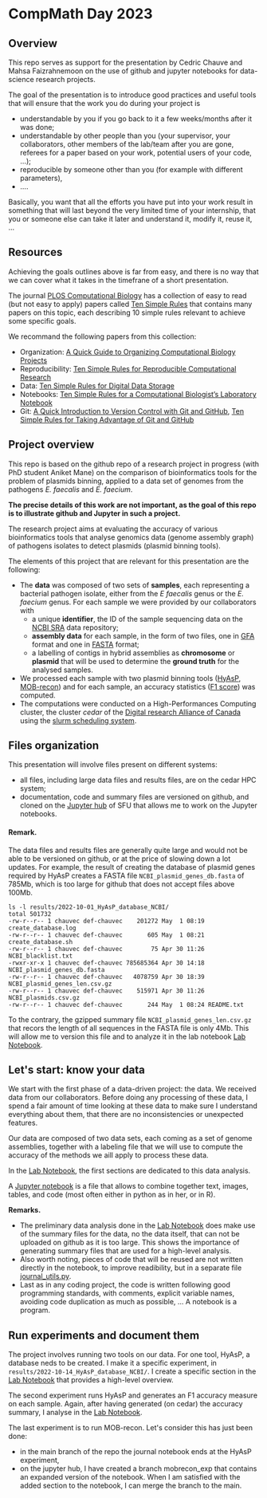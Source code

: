 # CompMath Day 2023

## Overview

This repo serves as support for the presentation by Cedric Chauve and
Mahsa Faizrahnemoon on the use of github and jupyter notebooks for
data-science research projects.

The goal of the presentation is to introduce good practices and useful tools
that will ensure that the work you do during your project is
- understandable by you if you go back to it a few weeks/months after it was done;
- understandable by other people than you (your supervisor, your collaborators,
  other members of the lab/team after you are gone, referees for a paper based
  on your work, potential users of your code, ...);
- reproducible by someone other than you (for example with different parameters),
- ....

Basically, you want that all the efforts you have put into your work
result in something that will last beyond the very limited time
of your internship, that you or someone else can take it later and
understand it, modify it, reuse it, ...


## Resources

Achieving the goals outlines above is far from easy, and there is no way that
we can cover what it takes in the timefrane of a short presentation.

The journal <a href="https://journals.plos.org/ploscompbiol/">PLOS Computational Biology</a>
has a collection of easy to read (but not easy to apply) papers called
<a href="https://collections.plos.org/collection/ten-simple-rules/">Ten Simple Rules</a>
that contains many papers on this topic, each describing 10 simple rules
relevant to achieve some specific goals.

We recommand the following papers from this collection:  
- Organization:  <a href="https://journals.plos.org/ploscompbiol/article?id=10.1371/journal.pcbi.1000424">A Quick Guide to Organizing Computational Biology Projects</a>  
- Reproducibility:  <a href="https://journals.plos.org/ploscompbiol/article?id=10.1371/journal.pcbi.1003285">Ten Simple Rules for Reproducible Computational Research</a>  
- Data:   <a href="https://journals.plos.org/ploscompbiol/article?id=10.1371/journal.pcbi.1005097">Ten Simple Rules for Digital Data Storage</a>  
- Notebooks:   <a href="https://journals.plos.org/ploscompbiol/article?id=10.1371/journal.pcbi.1004385">Ten Simple Rules for a Computational Biologist’s Laboratory Notebook</a>  
- Git:   <a href="https://journals.plos.org/ploscompbiol/article?id=10.1371/journal.pcbi.1004668">A Quick Introduction to Version Control with Git and GitHub</a>,  <a href="https://journals.plos.org/ploscompbiol/article?id=10.1371/journal.pcbi.1004947">Ten Simple Rules for Taking Advantage of Git and GitHub</a>  

## Project overview

This repo is based on the github repo of a research project in progress (with
PhD student Aniket Mane) on the comparison of bioinformatics tools for
the problem of plasmids binning, applied to a data set of genomes from
the pathogens *E. faecalis* and *E. faecium*.

**The precise details of this work are not important, as the goal of
this repo is to illustrate github and Jupyter in such a project.**

The research project aims at evaluating the accuracy of various
bioinformatics tools that analyse genomics data (genome assembly
graph) of pathogens isolates to detect plasmids (plasmid binning tools).

The elements of this project that are relevant for this presentation
are the following:
- The **data** was composed of two sets of **samples**, each representing a bacterial
  pathogen isolate, either from the *E faecalis* genus or the *E. faecium* genus.
  For each sample we were provided by our collaborators with
  - a unique **identifier**, the ID of the sample sequencing data on the
    <a href="https://www.ncbi.nlm.nih.gov/sra">NCBI SRA</a> data repository;
  - **assembly data** for each sample, in the form of two files, one in
    <a href="http://gfa-spec.github.io/GFA-spec/GFA1.html">GFA</a> format
    and one in <a href="https://www.ncbi.nlm.nih.gov/genbank/fastaformat/">FASTA</a> format;
  - a labelling of contigs in hybrid assemblies as **chromosome** or **plasmid**
    that will be used to determine the **ground truth** for the analysed samples.
- We processed each sample with two plasmid binning tools
  (<a href="https://github.com/cchauve/HyAsP">HyAsP</a>,
  <a href="https://github.com/phac-nml/mob-suite">MOB-recon</a>) and for each sample,
  an accuracy statistics (<a href="https://en.wikipedia.org/wiki/Precision_and_recall">F1 score</a>)
  was computed.
- The computations were conducted on a High-Performances Computing cluster,
  the cluster *cedar* of the <a href="https://alliancecan.ca">Digital research Alliance of Canada</a>
  using the <a href="https://docs.alliancecan.ca/wiki/Running_jobs">slurm scheduling system</a>.

## Files organization

This presentation will involve files present on different systems:
- all files, including large data files and results files, are on the cedar HPC system;
- documentation, code and summary files are versioned on github, and cloned on the 
  <a href="https://sfu.syzygy.ca">Jupyter hub</a> of SFU that allows me to work on the 
  Jupyter notebooks.

#### Remark.
The data files and results files are generally quite large and would not
be able to be versioned on github, or at the price of slowing down a lot updates.
For example, the result of creating the database of plasmid genes required by HyAsP
creates a FASTA file `NCBI_plasmid_genes_db.fasta` of 785Mb, which is too large for
github that does not accept files above 100Mb.
```
ls -l results/2022-10-01_HyAsP_database_NCBI/
total 501732
-rw-r--r-- 1 chauvec def-chauvec    201272 May  1 08:19 create_database.log
-rw-r--r-- 1 chauvec def-chauvec       605 May  1 08:21 create_database.sh
-rw-r--r-- 1 chauvec def-chauvec        75 Apr 30 11:26 NCBI_blacklist.txt
-rwxr-xr-x 1 chauvec def-chauvec 785685364 Apr 30 14:18 NCBI_plasmid_genes_db.fasta
-rw-r--r-- 1 chauvec def-chauvec   4078759 Apr 30 18:39 NCBI_plasmid_genes_len.csv.gz
-rw-r--r-- 1 chauvec def-chauvec    515971 Apr 30 11:26 NCBI_plasmids.csv.gz
-rw-r--r-- 1 chauvec def-chauvec       244 May  1 08:24 README.txt
```
To the contrary, the gzipped summary file `NCBI_plasmid_genes_len.csv.gz` that recors
the length of all sequences in the FASTA file is only 4Mb.
This will allow me to version this file and to analyze it in the lab notebook
[Lab Notebook](./results/JOURNAL.ipynb).

## Let's start: know your data

We start with the first phase of a data-driven project: the data. 
We received data from our collaborators. 
Before doing any processing of these data, I spend a fair amount of time
looking at these data to make sure I understand everything about them, 
that there are no inconsistencies or unexpected features.

Our data are composed of two data sets, each coming as a set of genome 
assemblies, together with a labeling file that we will use to compute the
accuracy of the methods we aill apply to process these data. 

In the [Lab Notebook](./results/JOURNAL.ipynb), the first sections are dedicated
to this data analysis.

A <a href="https://jupyter.org/">Jupyter notebook</a> is a file that allows to 
combine together text, images, tables, and code (most often either in python
as in her, or in R). 

**Remarks.** 
- The preliminary data analysis done in the [Lab Notebook](./results/JOURNAL.ipynb) 
  does make use of the summary files for the data, no the data itself, that can not be 
  uploaded on github as it is too large. This shows the importance of generating summary 
  files that are used for a high-level analysis. 
- Also worth noting, pieces of code that will be reused are not written directly in the 
  notebook, to improve readibility, but in a separate file [journal_utils.py](./results/journal_utils.py). 
- Last as in any coding project, the code 
  is written following good programming standards, with comments, explicit variable names, 
  avoiding code duplication as much as possible, ... A notebook is a program.

## Run experiments and document them

The project involves running two tools on our data.
For one tool, HyAsP, a database neds to be created. 
I make it a specific experiment, in `results/2022-10-14_HyAsP_database_NCBI/`.
I create a specific section in the [Lab Notebook](./results/JOURNAL.ipynb) that
provides a high-level overview.

The second experiment runs HyAsP and generates an F1 accuracy measure on each sample.
Again, after having generated (on cedar) the accuracy summary, I analyse 
in the [Lab Notebook](./results/JOURNAL.ipynb).

The last experiment is to run MOB-recon. 
Let's consider this has just been done:
- in the main branch of the repo the journal notebook ends at the HyAsP experiment,
- on the jupyter hub, I have created a branch mobrecon_exp that contains an expanded version of the notebook.
When I am satisfied with the added section to the notebook, I can merge the branch to the main.
